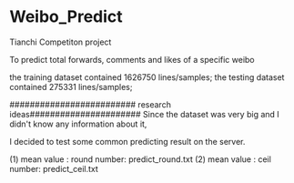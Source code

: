 # Weibo_Predict
Tianchi Competiton project

To predict total forwards, comments and likes of a specific weibo

the training dataset contained 1626750 lines/samples;
the testing dataset contained 275331 lines/samples;

######################### research ideas######################
Since the dataset was very big and I didn't know any information about it,

I decided to test some common predicting result on the server.

(1) mean value : round number: predict_round.txt
(2) mean value : ceil number: predict_ceil.txt

